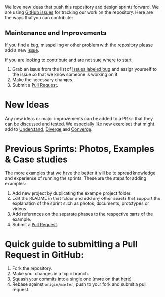 We love new ideas that push this repository and design sprints forward. We are using [GitHub issues](https://github.com/thoughtbot/design-sprint/issues/) for tracking our work on the repository. Here are the ways that you can contribute:

## Maintenance and Improvements
If you find a bug, misspelling or other problem with the repository please add a new [issue](https://github.com/thoughtbot/design-sprint/issues/new).

If you are looking to contribute and are not sure where to start: 

1. Grab an issue from the list of [issues labeled bug](https://github.com/thoughtbot/design-sprint/labels/bug) and assign yourself to the issue so that we know someone is working on it. 
2. Make the necessary changes.
3. Submit a [Pull Request](#quick-guide-to-submitting-a-pull-request-in-github).

# New Ideas
Any new ideas or major improvements can be added to a PR so that they can be discussed and tested. We especially like new exercises that might add to 
[Understand](https://github.com/HackityDevTeam/design-sprint/tree/master/1-Understand), [Diverge](https://github.com/HackityDevTeam/design-sprinttree/master/2-Diverge) and [Converge](https://github.com/HackityDevTeam/design-sprint/tree/master/3-Converge).

# Previous Sprints: Photos, Examples & Case studies
The more examples that we have the better it will be to spread knowledge and experience of running the sprints. These are the steps for adding examples:

1. Add new project by duplicating the example project folder.
2. Edit the README in that folder and add any other assets that support the explanation of the sprint such as photos, documents, prototypes or videos.
3. Add references on the separate phases to the respective parts of the example.
4. Submit a [Pull Request](#quick-guide-to-submitting-a-pull-request-in-github).


# Quick guide to submitting a Pull Request in GitHub:

1. Fork the repository.
2. Make your changes in a topic branch.
3. Squash your commits into a single one (more on that [here](http://gitready.com/advanced/2009/02/10/squashing-commits-with-rebase.html)).
4. Rebase against `origin/master`, push to your fork and submit a pull request.

